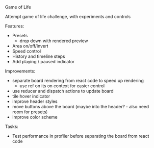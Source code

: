 Game of Life

Attempt game of life challenge, with experiments and controls

Features:
  - Presets
    * drop down with rendered preview
  - Area on/off/invert
  - Speed control
  - History and timeline steps
  - Add playing / paused indicator

Improvements: 
  - separate board rendering from react code to speed up rendering
    * use ref on its on context for easier control
  - use reducer and dispatch actions to update board
  - tile hover indicator
  - improve header styles
  - move buttons above the board (maybe into the header? - also need room for presets)
  - improve color scheme

Tasks:
  - Test performance in profiler before separating the board from react code